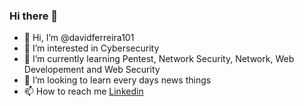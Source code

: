 ### Hi there 👋

- 👋 Hi, I’m @davidferreira101
- 👀 I’m interested in Cybersecurity
- 🌱 I’m currently learning  Pentest, Network Security, Network, Web Developement and Web Security
- 💞️ I’m looking to  learn every days news things
- 📫 How to reach me [Linkedin](https://www.linkedin.com/in/david-ferreira-cybersecurity/) 
